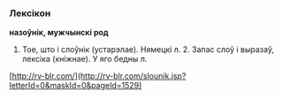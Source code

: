 ### Лексікон
**назоўнік, мужчынскі род**

1. Тое, што і слоўнік (устарэлае). Нямецкі л. 2. Запас слоў і выразаў, лексіка (кніжнае). У яго бедны л.

<a rel="author">[http://rv-blr.com/](http://rv-blr.com/slounik.jsp?letterId=0&maskId=0&pageId=1529)</a>
